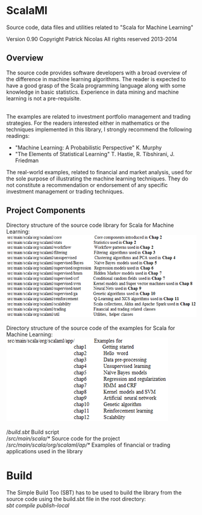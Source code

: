 ScalaMl
=======

Source code, data files and utilities related to "Scala for Machine Learning"


Version 0.90 Copyright Patrick Nicolas All rights reserved 2013-2014

<h2>Overview</h2>
The source code provides software developers with a broad overview of the difference in machine learning algorithms. The reader is expected to have a good grasp of the Scala programming language along with some knowledge in basic statistics. Experience in data mining and machine learning is not a pre-requisite.<br><br>

The examples are related to investment portfolio management and trading strategies. For the readers interested either in mathematics or the techniques implemented in this library, I strongly recommend the following readings:
<ul>
<li>"Machine Learning: A Probabilistic Perspective" K. Murphy</li>
<li>"The Elements of Statistical Learning" T. Hastie, R. Tibshirani, J. Friedman</li>
</ul>
The real-world examples, related to financial and market analysis, used for the sole purpose of illustrating the machine learning techniques. They do not constitute a recommendation or endorsement of any specific investment management or trading techniques.<br>

<h2>Project Components</h2>
Directory structure of the source code library for Scala for Machine Learning:<br>
<img src="images/8742OS_libsourcecode.png" alt="Source code"><br>
<br>
Directory structure of the source code of the examples for Scala for Machine Learning:<br>
<img src="images/8742OS_examples.png" alt="Examples"><br>
<br>
/<i>build.sbt</i>  Build script<br>
/<i>src/main/scala/*</i> Source code for the project<br>
/<i>src/main/scala/org/scalaml/ap/*</i> Examples of financial or trading applications used in the library<br>


<h1>Build</h1>
The Simple Build Too (SBT) has to be used to build the library from the source code using the build.sbt file in the root directory:<br>
<i>sbt compile publish-local</i>

